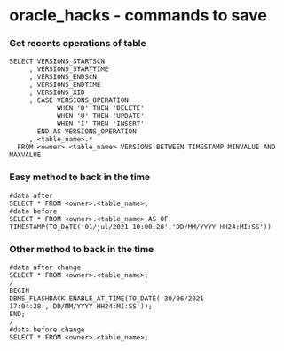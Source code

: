 # oracle_hacks - commands to save

### Get recents operations of table
```
SELECT VERSIONS_STARTSCN
     , VERSIONS_STARTTIME
     , VERSIONS_ENDSCN
     , VERSIONS_ENDTIME
     , VERSIONS_XID   
     , CASE VERSIONS_OPERATION 
            WHEN 'D' THEN 'DELETE' 
            WHEN 'U' THEN 'UPDATE'
            WHEN 'I' THEN 'INSERT'
       END AS VERSIONS_OPERATION 
     , <table_name>.*
  FROM <owner>.<table_name> VERSIONS BETWEEN TIMESTAMP MINVALUE AND MAXVALUE
```

### Easy method to back in the time
```
#data after
SELECT * FROM <owner>.<table_name>;
#data before
SELECT * FROM <owner>.<table_name> AS OF TIMESTAMP(TO_DATE('01/jul/2021 10:00:28','DD/MM/YYYY HH24:MI:SS'))
```

### Other method to back in the time
```
#data after change
SELECT * FROM <owner>.<table_name>;
/
BEGIN
DBMS_FLASHBACK.ENABLE_AT_TIME(TO_DATE('30/06/2021 17:04:28','DD/MM/YYYY HH24:MI:SS'));
END;
/
#data before change
SELECT * FROM <owner>.<table_name>;

```
